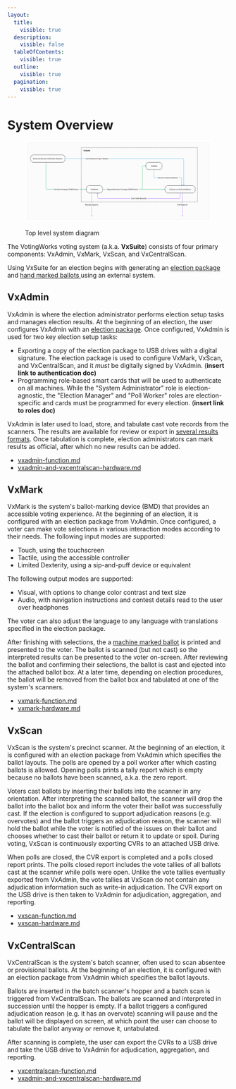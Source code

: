 ```yaml
---
layout:
  title:
    visible: true
  description:
    visible: false
  tableOfContents:
    visible: true
  outline:
    visible: true
  pagination:
    visible: true
---
```


# System Overview

<figure><img src="../.gitbook/assets/image (6).png" alt=""><figcaption><p>Top level system diagram</p></figcaption></figure>

The VotingWorks voting system (a.k.a. **VxSuite**) consists of four primary components: VxAdmin, VxMark, VxScan, and VxCentralScan.&#x20;

Using VxSuite for an election begins with generating an [election package](election-package/) and [hand marked ballots ](hand-marked-ballots.md)using an external system.&#x20;

## VxAdmin

VxAdmin is where the election administrator performs election setup tasks and manages election results. At the beginning of an election, the user configures VxAdmin with an [election package](election-package/). Once configured, VxAdmin is used for two key election setup tasks:

* Exporting a copy of the election package to USB drives with a digital signature. The election package is used to configure VxMark, VxScan, and VxCentralScan, and it _must_ be digitally signed by VxAdmin. (**insert link to authentication doc)**
* Programming role-based smart cards that will be used to authenticate on all machines. While the "System Administrator" role is election-agnostic, the "Election Manager" and "Poll Worker" roles are election-specific and cards must be programmed for every election. (**insert link to roles doc)**

VxAdmin is later used to load, store, and tabulate cast vote records from the scanners. The results are available for review or export in [several results formats](vxadmin-results-exports/). Once tabulation is complete, election administrators can mark results as official, after which no new results can be added.

* [vxadmin-function.md](vxadmin-function.md "mention")
* [vxadmin-and-vxcentralscan-hardware.md](vxadmin-and-vxcentralscan-hardware.md "mention")

## VxMark

VxMark is the system's ballot-marking device (BMD) that provides an accessible voting experience. At the beginning of an election, it is configured with an election package from VxAdmin. Once configured, a voter can make vote selections in various interaction modes according to their needs. The following input modes are supported:

* Touch, using the touchscreen
* Tactile, using the accessible controller
* Limited Dexterity, using a sip-and-puff device or equivalent

The following output modes are supported:

* Visual, with options to change color contrast and text size
* Audio, with navigation instructions and contest details read to the user over headphones

The voter can also adjust the language to any language with translations specified in the election package.&#x20;

After finishing with selections, the a [machine marked ballot](machine-marked-ballots.md) is printed and presented to the voter. The ballot is scanned (but not cast) so the interpreted results can be presented to the voter on-screen. After reviewing the ballot and confirming their selections, the ballot is cast and ejected into the attached ballot box. At a later time, depending on election procedures, the ballot will be removed from the ballot box and tabulated at one of the system's scanners.

* [vxmark-function.md](vxmark-function.md "mention")
* [vxmark-hardware.md](vxmark-hardware.md "mention")

## VxScan

VxScan is the system's precinct scanner. At the beginning of an election, it is configured with an election package from VxAdmin which specifies the ballot layouts. The polls are opened by a poll worker after which casting ballots is allowed. Opening polls prints a tally report which is empty because no ballots have been scanned, a.k.a. the zero report.&#x20;

Voters cast ballots by inserting their ballots into the scanner in any orientation. After interpreting the scanned ballot, the scanner will drop the ballot into the ballot box and inform the voter their ballot was successfully cast. If the election is configured to support adjudication reasons (e.g. overvotes) and the ballot triggers an adjudication reason, the scanner will hold the ballot while the voter is notified of the issues on their ballot and chooses whether to cast their ballot or return it to update or spoil. During voting, VxScan is continuously exporting CVRs to an attached USB drive.&#x20;

When polls are closed, the CVR export is completed and a polls closed report prints. The polls closed report includes the vote tallies of all ballots cast at the scanner while polls were open. Unlike the vote tallies eventually exported from VxAdmin, the vote tallies at VxScan do not contain any adjudication information such as write-in adjudication. The CVR export on the USB drive is then taken to VxAdmin for adjudication, aggregation, and reporting.

* [vxscan-function.md](vxscan-function.md "mention")
* [vxscan-hardware.md](vxscan-hardware.md "mention")

## VxCentralScan

VxCentralScan is the system's batch scanner, often used to scan absentee or provisional ballots. At the beginning of an election, it is configured with an election package from VxAdmin which specifies the ballot layouts.&#x20;

Ballots are inserted in the batch scanner's hopper and a batch scan is triggered from VxCentralScan. The ballots are scanned and interpreted in succession until the hopper is empty. If a ballot triggers a configured adjudication reason (e.g. it has an overvote) scanning will pause and the ballot will be displayed on screen, at which point the user can choose to tabulate the ballot anyway or remove it, untabulated.

After scanning is complete, the user can export the CVRs to a USB drive and take the USB drive to VxAdmin for adjudication, aggregation, and reporting.

* [vxcentralscan-function.md](vxcentralscan-function.md "mention")
* [vxadmin-and-vxcentralscan-hardware.md](vxadmin-and-vxcentralscan-hardware.md "mention")
